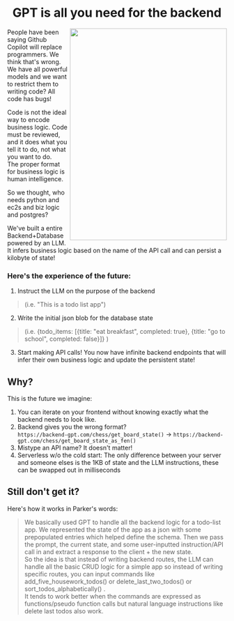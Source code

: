 <h1 align="center">GPT is all you need for the backend</h1>  
<img align="right" src="https://github.com/PepeBigotes/backend-GPT/blob/main/LLM-IS-BACKEND.png" width=360px height=486px>  

People have been saying Github Copilot will replace programmers. We think that's wrong. We have all powerful models and we want to restrict them to writing code? All code has bugs!

Code is not the ideal way to encode business logic. Code must be reviewed, and it does what you tell it to do, not what you want to do.  
The proper format for business logic is human intelligence.

So we thought, who needs python and ec2s and biz logic and postgres?

We've built a entire Backend+Database powered by an LLM. It infers business logic based on the name of the API call and can persist a kilobyte of state!

### Here's the experience of the future:
1. Instruct the LLM on the purpose of the backend  
> (i.e. "This is a todo list app")
2. Write the initial json blob for the database state  
> (i.e. {todo_items: [{title: "eat breakfast", completed: true}, {title: "go to school", completed: false}]} )
3. Start making API calls! You now have infinite backend endpoints that will infer their own business logic and update the persistent state!
## Why?
This is the future we imagine:
1. You can iterate on your frontend without knowing exactly what the backend needs to look like.
2. Backend gives you the wrong format?  
 `https://backend-gpt.com/chess/get_board_state()` -> `https://backend-gpt.com/chess/get_board_state_as_fen()`
3. Mistype an API name? It doesn't matter!
4. Serverless w/o the cold start: The only difference between your server and someone elses is the 1KB of state and the LLM instructions, these can be swapped out in milliseconds


## Still don't get it?
Here's how it works in Parker's words:

> We basically used GPT to handle all the backend logic for a todo-list app. We represented the state of the app as a json with some prepopulated entries which helped define the schema. Then we pass the prompt, the current state, and some user-inputted instruction/API call in and extract a response to the client + the new state.  
> So the idea is that instead of writing backend routes, the LLM can handle all the basic CRUD logic for a simple app so instead of writing specific routes, you can input commands like add_five_housework_todos() or delete_last_two_todos() or sort_todos_alphabetically() .  
> It tends to work better when the commands are expressed as functions/pseudo function calls but natural language instructions like delete last todos also work.
